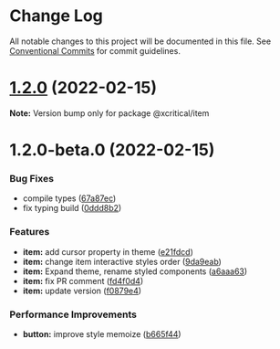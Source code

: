 # Change Log

All notable changes to this project will be documented in this file.
See [Conventional Commits](https://conventionalcommits.org) for commit guidelines.

# [1.2.0](https://github.com/xcritical-software/xc-front-kit/compare/@xcritical/item@1.2.0-beta.0...@xcritical/item@1.2.0) (2022-02-15)

**Note:** Version bump only for package @xcritical/item





# 1.2.0-beta.0 (2022-02-15)


### Bug Fixes

* compile types ([67a87ec](https://github.com/xcritical-software/xc-front-kit/commit/67a87ecdec159e9f613a0836ee4189c508ef7f7e))
* fix typing build ([0ddd8b2](https://github.com/xcritical-software/xc-front-kit/commit/0ddd8b21b5e0057619fe1fb9be9fb5d79fd1c2ac))


### Features

* **item:** add cursor property in theme ([e21fdcd](https://github.com/xcritical-software/xc-front-kit/commit/e21fdcdb346eb97e75be769e410410ba2cc27fa4))
* **item:** change item interactive styles order ([9da9eab](https://github.com/xcritical-software/xc-front-kit/commit/9da9eab9f89b42310304d920532563517588adec))
* **item:** Expand theme, rename styled components ([a6aaa63](https://github.com/xcritical-software/xc-front-kit/commit/a6aaa634fd172fef3591146382ba912b4444c6ab))
* **item:** fix PR comment ([fd4f0d4](https://github.com/xcritical-software/xc-front-kit/commit/fd4f0d4771e62a9d0c6b3cb75d4c24877fe16b08))
* **item:** update version ([f0879e4](https://github.com/xcritical-software/xc-front-kit/commit/f0879e4b13b5d817627495d94b8f4a2269e2092e))


### Performance Improvements

* **button:** improve style memoize ([b665f44](https://github.com/xcritical-software/xc-front-kit/commit/b665f447082a1a8f4ff2b8ba1f197028e96e51ce))
